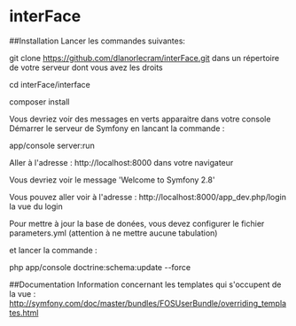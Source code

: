 # interFace

##Installation
Lancer les commandes suivantes:

git clone https://github.com/dlanorlecram/interFace.git  dans un répertoire de votre serveur dont vous avez les droits

cd interFace/interface

composer install


Vous devriez voir des messages en verts apparaitre dans votre console
Démarrer le serveur de Symfony en lancant la commande :

app/console server:run

Aller à l'adresse : http://localhost:8000 dans votre navigateur

Vous devriez voir le message 'Welcome to Symfony 2.8'

Vous pouvez aller voir à l'adresse : http://localhost:8000/app_dev.php/login la vue du login


Pour mettre à jour la base de donées, vous devez configurer le fichier parameters.yml (attention à ne mettre aucune tabulation)

et lancer la commande :

php app/console doctrine:schema:update --force


##Documentation
Information concernant les templates qui s'occupent de la vue :
http://symfony.com/doc/master/bundles/FOSUserBundle/overriding_templates.html
